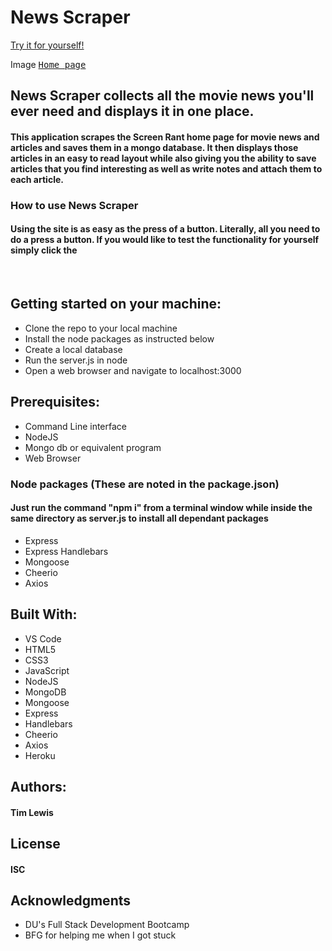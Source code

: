 # News Scraper
[Try it for yourself!](https://agile-garden-25337.herokuapp.com/ "News Scraper")

Image
<kbd>[Home page](./public/assets/images/nsHome7by5.png "Home page")</kbd>

## News Scraper collects all the movie news you'll ever need and displays it in one place.
#### This application scrapes the Screen Rant home page for movie news and articles and saves them in a mongo database.  It then displays those articles in an easy to read layout while also giving you the ability to save articles that you find  interesting as well as write notes and attach them to each article.

### How to use News Scraper
#### Using the site is as easy as the press of a button.  Literally, all you need to do a press a button.  If you would like to test the functionality for yourself simply click the 

<br>

## Getting started on your machine: 
* Clone the repo to your local machine
* Install the node packages as instructed below
* Create a local database
* Run the server.js in node
* Open a web browser and navigate to localhost:3000


## Prerequisites:
* Command Line interface
* NodeJS
* Mongo db or equivalent program
* Web Browser


### Node packages (These are noted in the package.json)
#### Just run the command "npm i" from a terminal window while inside the same directory as server.js to install all dependant packages
* Express
* Express Handlebars
* Mongoose
* Cheerio
* Axios


## Built With: 
* VS Code
* HTML5
* CSS3
* JavaScript
* NodeJS
* MongoDB
* Mongoose
* Express
* Handlebars
* Cheerio
* Axios
* Heroku


## Authors: 
#### Tim Lewis


## License
#### ISC


## Acknowledgments
* DU's Full Stack Development Bootcamp<br>
* BFG for helping me when I got stuck
